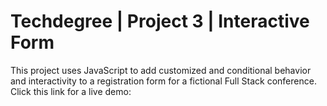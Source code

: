 # Techdegree | Project 3 | Interactive Form



This project uses JavaScript to add customized and conditional behavior and interactivity to a registration form for a fictional Full Stack conference.
Click this link for a live demo: 
